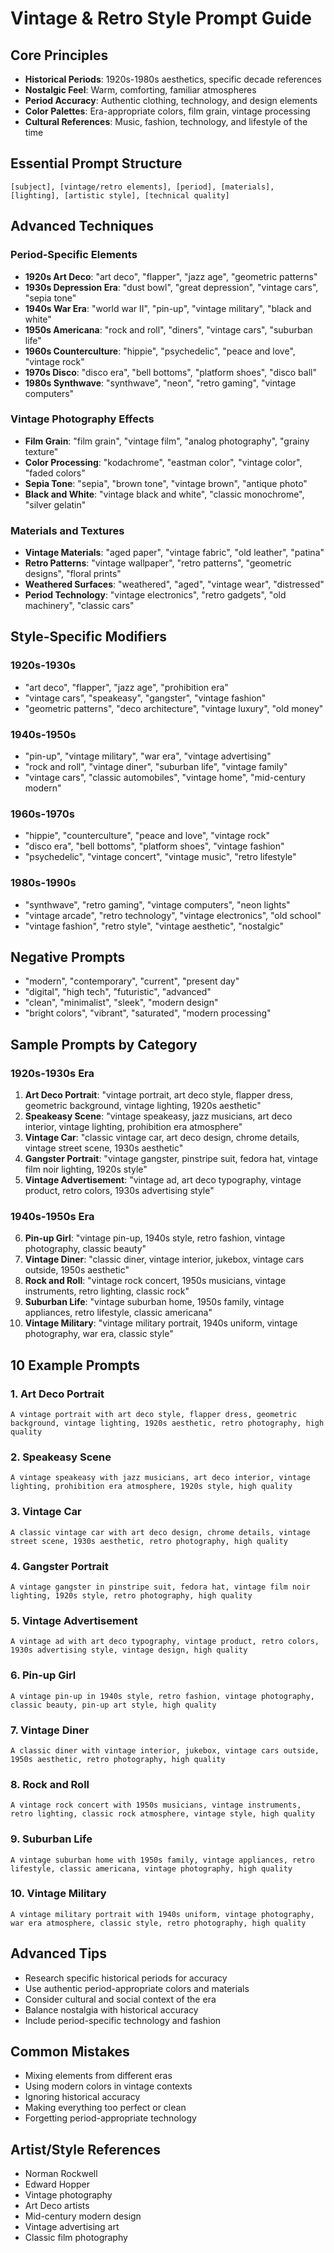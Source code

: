 # Vintage & Retro Style Prompt Guide

## Core Principles

- **Historical Periods**: 1920s-1980s aesthetics, specific decade references
- **Nostalgic Feel**: Warm, comforting, familiar atmospheres
- **Period Accuracy**: Authentic clothing, technology, and design elements
- **Color Palettes**: Era-appropriate colors, film grain, vintage processing
- **Cultural References**: Music, fashion, technology, and lifestyle of the time

## Essential Prompt Structure

```
[subject], [vintage/retro elements], [period], [materials], [lighting], [artistic style], [technical quality]
```

## Advanced Techniques

### Period-Specific Elements

- **1920s Art Deco**: "art deco", "flapper", "jazz age", "geometric patterns"
- **1930s Depression Era**: "dust bowl", "great depression", "vintage cars", "sepia tone"
- **1940s War Era**: "world war II", "pin-up", "vintage military", "black and white"
- **1950s Americana**: "rock and roll", "diners", "vintage cars", "suburban life"
- **1960s Counterculture**: "hippie", "psychedelic", "peace and love", "vintage rock"
- **1970s Disco**: "disco era", "bell bottoms", "platform shoes", "disco ball"
- **1980s Synthwave**: "synthwave", "neon", "retro gaming", "vintage computers"

### Vintage Photography Effects

- **Film Grain**: "film grain", "vintage film", "analog photography", "grainy texture"
- **Color Processing**: "kodachrome", "eastman color", "vintage color", "faded colors"
- **Sepia Tone**: "sepia", "brown tone", "vintage brown", "antique photo"
- **Black and White**: "vintage black and white", "classic monochrome", "silver gelatin"

### Materials and Textures

- **Vintage Materials**: "aged paper", "vintage fabric", "old leather", "patina"
- **Retro Patterns**: "vintage wallpaper", "retro patterns", "geometric designs", "floral prints"
- **Weathered Surfaces**: "weathered", "aged", "vintage wear", "distressed"
- **Period Technology**: "vintage electronics", "retro gadgets", "old machinery", "classic cars"

## Style-Specific Modifiers

### 1920s-1930s

- "art deco", "flapper", "jazz age", "prohibition era"
- "vintage cars", "speakeasy", "gangster", "vintage fashion"
- "geometric patterns", "deco architecture", "vintage luxury", "old money"

### 1940s-1950s

- "pin-up", "vintage military", "war era", "vintage advertising"
- "rock and roll", "vintage diner", "suburban life", "vintage family"
- "vintage cars", "classic automobiles", "vintage home", "mid-century modern"

### 1960s-1970s

- "hippie", "counterculture", "peace and love", "vintage rock"
- "disco era", "bell bottoms", "platform shoes", "vintage fashion"
- "psychedelic", "vintage concert", "vintage music", "retro lifestyle"

### 1980s-1990s

- "synthwave", "retro gaming", "vintage computers", "neon lights"
- "vintage arcade", "retro technology", "vintage electronics", "old school"
- "vintage fashion", "retro style", "vintage aesthetic", "nostalgic"

## Negative Prompts

- "modern", "contemporary", "current", "present day"
- "digital", "high tech", "futuristic", "advanced"
- "clean", "minimalist", "sleek", "modern design"
- "bright colors", "vibrant", "saturated", "modern processing"

## Sample Prompts by Category

### 1920s-1930s Era

1. **Art Deco Portrait**: "vintage portrait, art deco style, flapper dress, geometric background, vintage lighting, 1920s aesthetic"
2. **Speakeasy Scene**: "vintage speakeasy, jazz musicians, art deco interior, vintage lighting, prohibition era atmosphere"
3. **Vintage Car**: "classic vintage car, art deco design, chrome details, vintage street scene, 1930s aesthetic"
4. **Gangster Portrait**: "vintage gangster, pinstripe suit, fedora hat, vintage film noir lighting, 1920s style"
5. **Vintage Advertisement**: "vintage ad, art deco typography, vintage product, retro colors, 1930s advertising style"

### 1940s-1950s Era

6. **Pin-up Girl**: "vintage pin-up, 1940s style, retro fashion, vintage photography, classic beauty"
7. **Vintage Diner**: "classic diner, vintage interior, jukebox, vintage cars outside, 1950s aesthetic"
8. **Rock and Roll**: "vintage rock concert, 1950s musicians, vintage instruments, retro lighting, classic rock"
9. **Suburban Life**: "vintage suburban home, 1950s family, vintage appliances, retro lifestyle, classic americana"
10. **Vintage Military**: "vintage military portrait, 1940s uniform, vintage photography, war era, classic style"

## 10 Example Prompts

### 1. Art Deco Portrait

```
A vintage portrait with art deco style, flapper dress, geometric background, vintage lighting, 1920s aesthetic, retro photography, high quality
```

### 2. Speakeasy Scene

```
A vintage speakeasy with jazz musicians, art deco interior, vintage lighting, prohibition era atmosphere, 1920s style, high quality
```

### 3. Vintage Car

```
A classic vintage car with art deco design, chrome details, vintage street scene, 1930s aesthetic, retro photography, high quality
```

### 4. Gangster Portrait

```
A vintage gangster in pinstripe suit, fedora hat, vintage film noir lighting, 1920s style, retro photography, high quality
```

### 5. Vintage Advertisement

```
A vintage ad with art deco typography, vintage product, retro colors, 1930s advertising style, vintage design, high quality
```

### 6. Pin-up Girl

```
A vintage pin-up in 1940s style, retro fashion, vintage photography, classic beauty, pin-up art style, high quality
```

### 7. Vintage Diner

```
A classic diner with vintage interior, jukebox, vintage cars outside, 1950s aesthetic, retro photography, high quality
```

### 8. Rock and Roll

```
A vintage rock concert with 1950s musicians, vintage instruments, retro lighting, classic rock atmosphere, vintage style, high quality
```

### 9. Suburban Life

```
A vintage suburban home with 1950s family, vintage appliances, retro lifestyle, classic americana, vintage photography, high quality
```

### 10. Vintage Military

```
A vintage military portrait with 1940s uniform, vintage photography, war era atmosphere, classic style, retro photography, high quality
```

## Advanced Tips

- Research specific historical periods for accuracy
- Use authentic period-appropriate colors and materials
- Consider cultural and social context of the era
- Balance nostalgia with historical accuracy
- Include period-specific technology and fashion

## Common Mistakes

- Mixing elements from different eras
- Using modern colors in vintage contexts
- Ignoring historical accuracy
- Making everything too perfect or clean
- Forgetting period-appropriate technology

## Artist/Style References

- Norman Rockwell
- Edward Hopper
- Vintage photography
- Art Deco artists
- Mid-century modern design
- Vintage advertising art
- Classic film photography
